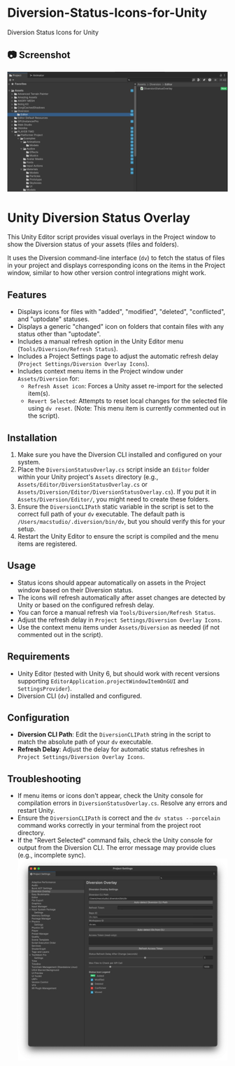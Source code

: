 # Diversion-Status-Icons-for-Unity
Diversion Status Icons for Unity

## 📷 Screenshot

![Diversion Status Icons for Unity](https://github.com/larssteenhoff/Diversion-Status-Icons-for-Unity/blob/main/Screenshot%202025-05-30%20at%2018.36.29.png?raw=true)

# Unity Diversion Status Overlay

This Unity Editor script provides visual overlays in the Project window to show the Diversion status of your assets (files and folders).

It uses the Diversion command-line interface (`dv`) to fetch the status of files in your project and displays corresponding icons on the items in the Project window, similar to how other version control integrations might work.

## Features

*   Displays icons for files with "added", "modified", "deleted", "conflicted", and "uptodate" statuses.
*   Displays a generic "changed" icon on folders that contain files with any status other than "uptodate".
*   Includes a manual refresh option in the Unity Editor menu (`Tools/Diversion/Refresh Status`).
*   Includes a Project Settings page to adjust the automatic refresh delay (`Project Settings/Diversion Overlay Icons`).
*   Includes context menu items in the Project window under `Assets/Diversion` for:
    *   `Refresh Asset icon`: Forces a Unity asset re-import for the selected item(s).
    *   `Revert Selected`: Attempts to reset local changes for the selected file using `dv reset`. (Note: This menu item is currently commented out in the script).

## Installation

1.  Make sure you have the Diversion CLI installed and configured on your system.
2.  Place the `DiversionStatusOverlay.cs` script inside an `Editor` folder within your Unity project's `Assets` directory (e.g., `Assets/Editor/DiversionStatusOverlay.cs` or `Assets/Diversion/Editor/DiversionStatusOverlay.cs`). If you put it in `Assets/Diversion/Editor/`, you might need to create these folders.
3.  Ensure the `DiversionCLIPath` static variable in the script is set to the correct full path of your `dv` executable. The default path is `/Users/macstudio/.diversion/bin/dv`, but you should verify this for your setup.
4.  Restart the Unity Editor to ensure the script is compiled and the menu items are registered.

## Usage

*   Status icons should appear automatically on assets in the Project window based on their Diversion status.
*   The icons will refresh automatically after asset changes are detected by Unity or based on the configured refresh delay.
*   You can force a manual refresh via `Tools/Diversion/Refresh Status`.
*   Adjust the refresh delay in `Project Settings/Diversion Overlay Icons`.
*   Use the context menu items under `Assets/Diversion` as needed (if not commented out in the script).

## Requirements

*   Unity Editor (tested with Unity 6, but should work with recent versions supporting `EditorApplication.projectWindowItemOnGUI` and `SettingsProvider`).
*   Diversion CLI (`dv`) installed and configured.

## Configuration

*   **Diversion CLI Path**: Edit the `DiversionCLIPath` string in the script to match the absolute path of your `dv` executable.
*   **Refresh Delay**: Adjust the delay for automatic status refreshes in `Project Settings/Diversion Overlay Icons`.

## Troubleshooting

*   If menu items or icons don't appear, check the Unity console for compilation errors in `DiversionStatusOverlay.cs`. Resolve any errors and restart Unity.
*   Ensure the `DiversionCLIPath` is correct and the `dv status --porcelain` command works correctly in your terminal from the project root directory.
*   If the "Revert Selected" command fails, check the Unity console for output from the Diversion CLI. The error message may provide clues (e.g., incomplete sync).
![Diversion Status Icons for Unity](https://github.com/larssteenhoff/Diversion-Status-Icons-for-Unity/blob/main/settings.png?raw=true)
